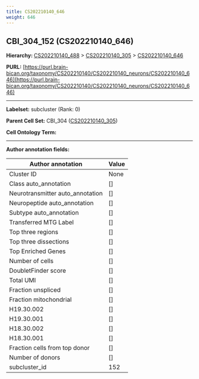 ```yaml
---
title: CS202210140_646
weight: 646
---
```

## CBI_304_152 (CS202210140_646)
<b>Hierarchy: </b>
[CS202210140_488](../CS202210140_488) >
[CS202210140_305](../CS202210140_305) >
[CS202210140_646](../CS202210140_646)

**PURL:** [https://purl.brain-bican.org/taxonomy/CS202210140/CS202210140_neurons/CS202210140_646](https://purl.brain-bican.org/taxonomy/CS202210140/CS202210140_neurons/CS202210140_646)

---


**Labelset:** subcluster (Rank: 0)

**Parent Cell Set:** CBI_304 ([CS202210140_305](../CS202210140_305))



**Cell Ontology Term:** 

[MARKER GENES.]: #


---

[TRANSFERRED ANNOTATIONS.]: #


[AUTHOR ANNOTATION FIELDS.]: #


**Author annotation fields:**

| Author annotation | Value |
|-------------------|-------|
|Cluster ID|None|
|Class auto_annotation|[]|
|Neurotransmitter auto_annotation|[]|
|Neuropeptide auto_annotation|[]|
|Subtype auto_annotation|[]|
|Transferred MTG Label|[]|
|Top three regions|[]|
|Top three dissections|[]|
|Top Enriched Genes|[]|
|Number of cells|[]|
|DoubletFinder score|[]|
|Total UMI|[]|
|Fraction unspliced|[]|
|Fraction mitochondrial|[]|
|H19.30.002|[]|
|H19.30.001|[]|
|H18.30.002|[]|
|H18.30.001|[]|
|Fraction cells from top donor|[]|
|Number of donors|[]|
|subcluster_id|152|
